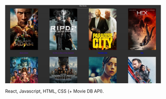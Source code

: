 <img src="https://github.com/georgeziozas/Blockchain/blob/main/Javascript/react-movie-api/showcase.jpg"/>

React, Javascript, HTML, CSS (+ Movie DB API).
